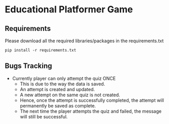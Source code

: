# Educational Platformer Game

## Requirements

Please download all the required libraries/packages in the requirements.txt

```[python3]
pip install -r requirements.txt
```

## Bugs Tracking

- Currently player can only attempt the quiz ONCE
  - This is due to the way the data is saved.
  - An attempt is created and updated.
  - A new attempt on the same quiz is not created.
  - Hence, once the attempt is successfully completed, the attempt will permanently be saved as complete.
  - The next time the player attempts the quiz and failed, the message will still be successful.
